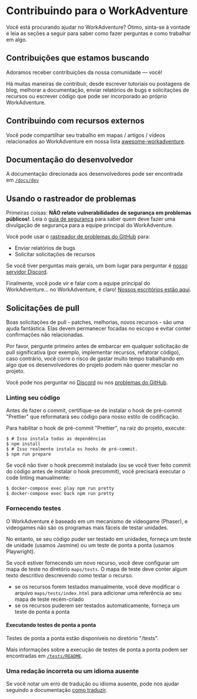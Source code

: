 # Contribuindo para o WorkAdventure

Você está procurando ajudar no WorkAdventure? Ótimo, sinta-se à vontade e leia as seções a seguir para saber como
fazer perguntas e como trabalhar em algo.

## Contribuições que estamos buscando

Adoramos receber contribuições da nossa comunidade — você!

Há muitas maneiras de contribuir, desde escrever tutoriais ou postagens de blog, melhorar a documentação,
enviar relatórios de bugs e solicitações de recursos ou escrever código que pode ser incorporado ao próprio WorkAdventure.

## Contribuindo com recursos externos

Você pode compartilhar seu trabalho em mapas / artigos / vídeos relacionados ao WorkAdventure em nossa lista [awesome-workadventure](https://github.com/workadventure/awesome-workadventure).

## Documentação do desenvolvedor

A documentação direcionada aos desenvolvedores pode ser encontrada em [`/docs/dev`](docs/dev/)

## Usando o rastreador de problemas

Primeiras coisas: **NÃO relate vulnerabilidades de segurança em problemas públicos!**.
Leia o [guia de segurança](SECURITY.md) para saber quem deve fazer uma divulgação de segurança para a equipe principal do WorkAdventure.

Você pode usar o [rastreador de problemas do GitHub](https://github.com/thecodingmachine/workadventure/issues) para:

- Enviar relatórios de bugs
- Solicitar solicitações de recursos

Se você tiver perguntas mais gerais, um bom lugar para perguntar é [nosso servidor Discord](https://discord.gg/G6Xh9ZM9aR).

Finalmente, você pode vir e falar com a equipe principal do WorkAdventure... no WorkAdventure, é claro! [Nossos escritórios estão aqui](https://play.staging.workadventu.re/@/tcm/workadventure/wa-village).

## Solicitações de pull

Boas solicitações de pull - patches, melhorias, novos recursos - são uma ajuda fantástica. Elas devem permanecer focadas no escopo
e evitar conter confirmações não relacionadas.

Por favor, pergunte primeiro antes de embarcar em qualquer solicitação de pull significativa (por exemplo, implementar recursos, refatorar código),
caso contrário, você corre o risco de gastar muito tempo trabalhando em algo que os desenvolvedores do projeto podem não querer mesclar
no projeto.

Você pode nos perguntar no [Discord](https://discord.gg/G6Xh9ZM9aR) ou nos [problemas do GitHub](https://github.com/thecodingmachine/workadventure/issues).

### Linting seu código

Antes de fazer o commit, certifique-se de instalar o hook de pré-commit "Prettier" que reformatará seu código para nosso estilo de codificação.

Para habilitar o hook de pré-commit "Prettier", na raiz do projeto, execute:

```console
$ # Isso instala todas as dependências
$ npm install
$ # Isso realmente instala os hooks de pré-commit.
$ npm run prepare
```

Se você não tiver o hook precommit instalado (ou se você tiver feito commit do código antes de instalar o hook precommit), você precisará
executar o code linting manualmente:

```console
$ docker-compose exec play npm run pretty
$ docker-compose exec back npm run pretty
```

### Fornecendo testes

O WorkAdventure é baseado em um mecanismo de videogame (Phaser), e videogames não são os programas mais fáceis de testar unidades.

No entanto, se seu código puder ser testado em unidades, forneça um teste de unidade (usamos Jasmine) ou um teste de ponta a ponta (usamos Playwright).

Se você estiver fornecendo um novo recurso, você deve configurar um mapa de teste no diretório `maps/tests`. O mapa de teste deve conter
algum texto descritivo descrevendo como testar o recurso.

* se os recursos forem testados manualmente, você deve modificar o arquivo `maps/tests/index.html` para adicionar uma referência
ao seu mapa de teste recém-criado
* se os recursos puderem ser testados automaticamente, forneça um teste de ponta a ponta

#### Executando testes de ponta a ponta

Testes de ponta a ponta estão disponíveis no diretório "/tests".

Mais informações sobre a execução de testes de ponta a ponta podem ser encontradas em [`/tests/README`](/tests/README.md).

### Uma redação incorreta ou um idioma ausente

Se você notar um erro de tradução ou idioma ausente, pode nos ajudar seguindo a documentação [como traduzir](docs/dev/how-to-translate.md).
